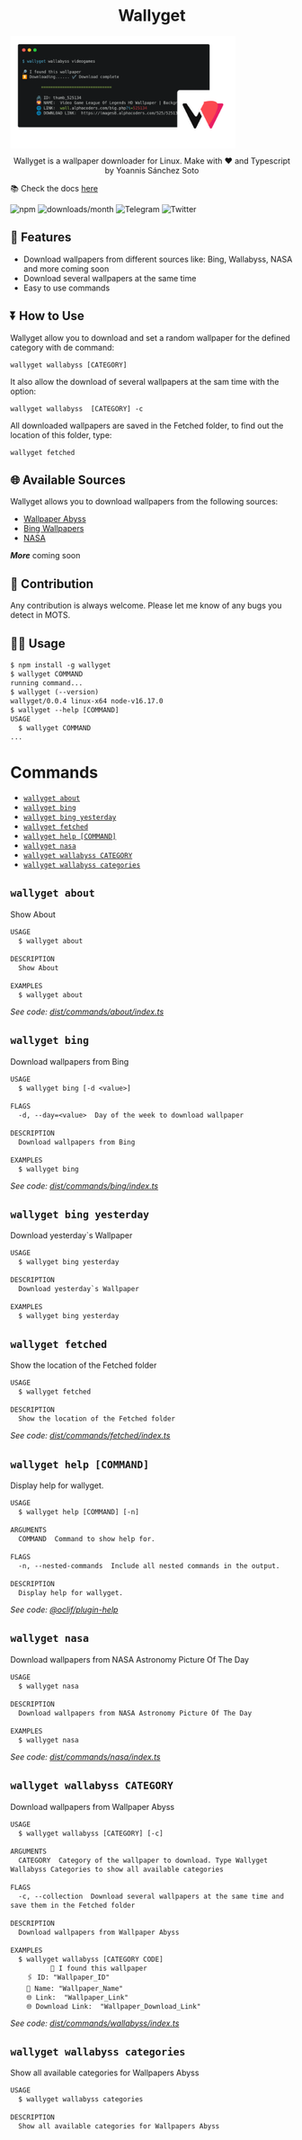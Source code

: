 <h1 align="center">Wallyget</h1>

<img align="center" height="200px" src="img/wallyget_screen.png"  alt="MOTS Logo">

<p align="center">Wallyget is a wallpaper downloader for Linux.
Make with ❤️ and Typescript
by Yoannis Sánchez Soto</p>

📚 Check the docs [here](https://yossthedev.github.io/wallyget/)

![npm](https://img.shields.io/npm/v/wallyget)
![downloads/month](https://img.shields.io/npm/dm/wallyget)
![Telegram](https://img.shields.io/badge/t.me/yossthedev-Telegram-BLUE?style=flat&logo=Telegram)
![Twitter](https://img.shields.io/twitter/follow/yossthedev?style=social)

## 🚀 Features

* Download wallpapers from different sources like: Bing, Wallabyss, NASA and more coming soon
* Download several wallpapers at the same time
* Easy to use commands

## ⏬ How to Use

Wallyget allow you to download and set a random wallpaper for the defined category with de command:

    wallyget wallabyss [CATEGORY]

It also allow the download of several wallpapers at the sam time with the option:

    wallyget wallabyss  [CATEGORY] -c

All downloaded wallpapers are saved in the Fetched folder, to find out the location of this folder, type:

    wallyget fetched

## 🌐 Available Sources

Wallyget allows you to download wallpapers from the following sources:

* [Wallpaper Abyss](https://wall.alphacoders.com/)
* [Bing Wallpapers](https://bing.com)
* [NASA](https://api.nasa.gov/)

***More*** coming soon

## 👥 Contribution

Any contribution is always welcome. Please let me know of any bugs you detect in MOTS.

## 👨‍💻 Usage

<!-- usage -->
```sh-session
$ npm install -g wallyget
$ wallyget COMMAND
running command...
$ wallyget (--version)
wallyget/0.0.4 linux-x64 node-v16.17.0
$ wallyget --help [COMMAND]
USAGE
  $ wallyget COMMAND
...
```
<!-- usagestop -->

# Commands
<!-- commands -->
* [`wallyget about`](#wallyget-about)
* [`wallyget bing`](#wallyget-bing)
* [`wallyget bing yesterday`](#wallyget-bing-yesterday)
* [`wallyget fetched`](#wallyget-fetched)
* [`wallyget help [COMMAND]`](#wallyget-help-command)
* [`wallyget nasa`](#wallyget-nasa)
* [`wallyget wallabyss CATEGORY`](#wallyget-wallabyss-category)
* [`wallyget wallabyss categories`](#wallyget-wallabyss-categories)

## `wallyget about`

Show About

```
USAGE
  $ wallyget about

DESCRIPTION
  Show About

EXAMPLES
  $ wallyget about
```

_See code: [dist/commands/about/index.ts](https://github.com/yossTheDev/wallyget/blob/v0.0.4/dist/commands/about/index.ts)_

## `wallyget bing`

Download wallpapers from Bing

```
USAGE
  $ wallyget bing [-d <value>]

FLAGS
  -d, --day=<value>  Day of the week to download wallpaper

DESCRIPTION
  Download wallpapers from Bing

EXAMPLES
  $ wallyget bing
```

_See code: [dist/commands/bing/index.ts](https://github.com/yossTheDev/wallyget/blob/v0.0.4/dist/commands/bing/index.ts)_

## `wallyget bing yesterday`

Download yesterday`s Wallpaper

```
USAGE
  $ wallyget bing yesterday

DESCRIPTION
  Download yesterday`s Wallpaper

EXAMPLES
  $ wallyget bing yesterday
```

## `wallyget fetched`

Show the location of the Fetched folder

```
USAGE
  $ wallyget fetched

DESCRIPTION
  Show the location of the Fetched folder
```

_See code: [dist/commands/fetched/index.ts](https://github.com/yossTheDev/wallyget/blob/v0.0.4/dist/commands/fetched/index.ts)_

## `wallyget help [COMMAND]`

Display help for wallyget.

```
USAGE
  $ wallyget help [COMMAND] [-n]

ARGUMENTS
  COMMAND  Command to show help for.

FLAGS
  -n, --nested-commands  Include all nested commands in the output.

DESCRIPTION
  Display help for wallyget.
```

_See code: [@oclif/plugin-help](https://github.com/oclif/plugin-help/blob/v5.1.10/src/commands/help.ts)_

## `wallyget nasa`

Download wallpapers from NASA Astronomy Picture Of The Day

```
USAGE
  $ wallyget nasa

DESCRIPTION
  Download wallpapers from NASA Astronomy Picture Of The Day

EXAMPLES
  $ wallyget nasa
```

_See code: [dist/commands/nasa/index.ts](https://github.com/yossTheDev/wallyget/blob/v0.0.4/dist/commands/nasa/index.ts)_

## `wallyget wallabyss CATEGORY`

Download wallpapers from Wallpaper Abyss

```
USAGE
  $ wallyget wallabyss [CATEGORY] [-c]

ARGUMENTS
  CATEGORY  Category of the wallpaper to download. Type Wallyget Wallabyss Categories to show all available categories

FLAGS
  -c, --collection  Download several wallpapers at the same time and save them in the Fetched folder

DESCRIPTION
  Download wallpapers from Wallpaper Abyss

EXAMPLES
  $ wallyget wallabyss [CATEGORY CODE]
          🔎 I found this wallpaper
    🖇 ID: "Wallpaper_ID"
    🌄 Name: "Wallpaper_Name"
    🌐 Link:  "Wallpaper_Link"
    🌐 Download Link:  "Wallpaper_Download_Link"
```

_See code: [dist/commands/wallabyss/index.ts](https://github.com/yossTheDev/wallyget/blob/v0.0.4/dist/commands/wallabyss/index.ts)_

## `wallyget wallabyss categories`

Show all available categories for Wallpapers Abyss

```
USAGE
  $ wallyget wallabyss categories

DESCRIPTION
  Show all available categories for Wallpapers Abyss
```
<!-- commandsstop -->
